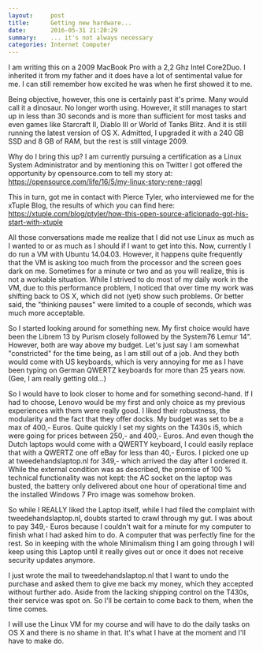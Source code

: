 ```yaml
---
layout:     post
title:      Getting new hardware...
date:       2016-05-31 21:20:29
summary:    ... it's not always necessary
categories: Internet Computer
---
```


I am writing this on a 2009 MacBook Pro with a 2,2 Ghz Intel Core2Duo. I inherited it from my father and it does have a lot of sentimental value for me. I can still remember how excited he was when he first showed it to me.

Being objective, however, this one is certainly past it's prime. Many would call it a dinosaur. No longer worth using. However, it still manages to start up in less than 30 seconds and is more than sufficient for most tasks and even games like Starcraft II, Diablo III or World of Tanks Blitz. And it is still running the latest version of OS X. Admitted, I upgraded it with a 240 GB SSD and 8 GB of RAM, but the rest is still vintage 2009.

Why do I bring this up? I am currently pursuing a certification as a Linux System Administrator and by mentioning this on Twitter I got offered the opportunity by opensource.com to tell my story at: https://opensource.com/life/16/5/my-linux-story-rene-raggl

This in turn, got me in contact with Pierce Tyler, who interviewed me for the xTuple Blog, the results of which you can find here: https://xtuple.com/blog/ptyler/how-this-open-source-aficionado-got-his-start-with-xtuple

All those conversations made me realize that I did not use Linux as much as I wanted to or as much as I should if I want to get into this. Now, currently I do run a VM with Ubuntu 14.04.03. However, it happens quite frequently that the VM is asking too much from the processor and the screen goes dark on me. Sometimes for a minute or two and as you will realize, this is not a workable situation. While I strived to do most of my daily work in the VM, due to this performance problem, I noticed that over time my work was shifting back to OS X, which did not (yet) show such problems. Or better said, the "thinking pauses" were limited to a couple of seconds, which was much more acceptable.

So I started looking around for something new. My first choice would have been the Librem 13 by Purism closely followed by the System76 Lemur 14". However, both are way above my budget. Let's just say I am somewhat "constricted" for the time being, as I am still out of a job. And they both would come with US keyboards, which is very annoying for me as I have been typing on German QWERTZ keyboards for more than 25 years now. (Gee, I am really getting old...)

So I would have to look closer to home and for something second-hand. If I had to choose, Lenovo would be my first and only choice as my previous experiences with them were really good. I liked their robustness, the modularity and the fact that they offer docks. My budget was set to be a max of 400,- Euros. Quite quickly I set my sights on the T430s i5, which were going for prices between 250,- and 400,- Euros. And even though the Dutch laptops would come with a QWERTY keyboard, I could easily replace that with a QWERTZ one off eBay for less than 40,- Euros. I picked one up at tweedehandslaptop.nl for 349,- which arrived the day after I ordered it. While the external condition was as described, the promise of 100 % technical functionality was not kept: the AC socket on the laptop was busted, the battery only delivered about one hour of operational time and the installed Windows 7 Pro image was somehow broken.

So while I REALLY liked the Laptop itself, while I had filed the complaint with tweedehandslaptop.nl, doubts started to crawl through my gut. I was about to pay 349,- Euros because I couldn't wait for a minute for my computer to finish what I had asked him to do. A computer that was perfectly fine for the rest. So in keeping with the whole Minimalism thing I am going through I will keep using this Laptop until it really gives out or once it does not receive security updates anymore.

I just wrote the mail to tweedehandslaptop.nl that I want to undo the purchase and asked them to give me back my money, which they accepted without further ado. Aside from the lacking shipping control on the T430s, their service was spot on. So I'll be certain to come back to them, when the time comes.

I will use the Linux VM for my course and will have to do the daily tasks on OS X and there is no shame in that. It's what I have at the moment and I'll have to make do. 
